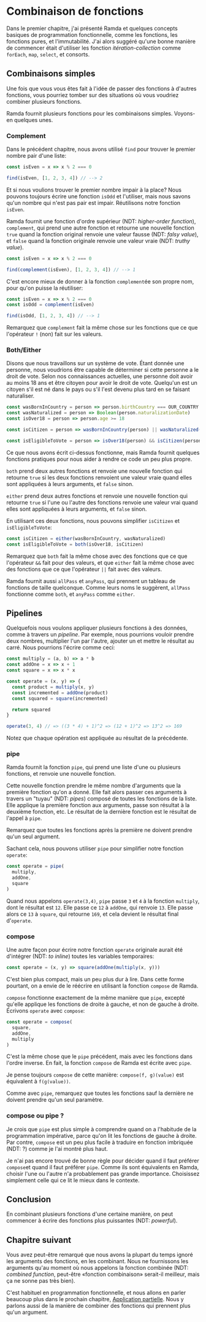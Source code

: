 # Combinaison de fonctions

Dans le premier chapitre, j'ai présenté Ramda et quelques concepts basiques de programmation fonctionnelle, comme les fonctions, les fonctions pures, et l'immutabilité. J'ai alors suggéré qu'une bonne manière de commencer était d'utiliser les fonction _itération-collection_ comme `forEach`, `map`, `select`, et consorts.

## Combinaisons simples

Une fois que vous vous êtes fait à l'idée de passer des fonctions à d'autres fonctions, vous pourriez tomber sur des situations où vous voudriez combiner plusieurs fonctions.

Ramda fournit plusieurs fonctions pour les combinaisons simples. Voyons-en quelques unes.

### Complement

Dans le précédent chapitre, nous avons utilisé `find` pour trouver le premier nombre pair d'une liste:

```js
const isEven = x => x % 2 === 0

find(isEven, [1, 2, 3, 4]) // --> 2
```

Et si nous voulions trouver le premier nombre impair à la place? Nous pouvons toujours écrire une fonction `isOdd` et l'utiliser, mais nous savons qu'un nombre qui n'est pas pair est impair. Réutilisons notre fonction `isEven`.

Ramda fournit une fonction d'ordre supérieur \(NDT: _higher-order function_\), `complement`, qui prend une autre fonction et retourne une nouvelle fonction `true` quand la fonction original renvoie une valeur fausse \(NDT: _falsy value_\), et `false` quand la fonction originale renvoie une valeur vraie \(NDT: _truthy value_\).

```js
const isEven = x => x % 2 === 0

find(complement(isEven), [1, 2, 3, 4]) // --> 1
```

C'est encore mieux de donner à la fonction `complement`ée son propre nom, pour qu'on puisse la réutiliser:

```js
const isEven = x => x % 2 === 0
const isOdd = complement(isEven)

find(isOdd, [1, 2, 3, 4]) // --> 1
```

Remarquez que `complement` fait la même chose sur les fonctions que ce que l'opérateur `!` \(non\) fait sur les valeurs.

### Both/Either

Disons que nous travaillons sur un système de vote. Étant donnée une personne, nous voudrions être capable de déterminer si cette personne a le droit de vote. Selon nos connaissances actuelles, une personne doit avoir au moins 18 ans et être citoyen pour avoir le droit de vote. Quelqu'un est un citoyen s'il est né dans le pays ou s'il l'est devenu plus tard en se faisant naturaliser.

```js
const wasBornInCountry = person => person.birthCountry === OUR_COUNTRY
const wasNaturalized = person => Boolean(person.naturalizationDate)
const isOver18 = person => person.age >= 18

const isCitizen = person => wasBornInCountry(person) || wasNaturalized(person)

const isEligibleToVote = person => isOver18(person) && isCitizen(person)
```

Ce que nous avons écrit ci-dessus fonctionne, mais Ramda fournit quelques fonctions pratiques pour nous aider à rendre ce code un peu plus propre.

`both` prend deux autres fonctions et renvoie une nouvelle fonction qui retourne `true` si les deux fonctions renvoient une valeur vraie quand elles sont appliquées à leurs arguments, et `false` sinon.

`either` prend deux autres fonctions et renvoie une nouvelle fonction qui retourne `true` si l'une ou l'autre des fonctions renvoie une valeur vrai quand elles sont appliquées à leurs arguments, et `false` sinon.

En utilisant ces deux fonctions, nous pouvons simplifier `isCitizen` et `isEligibleToVote`:

```js
const isCitizen = either(wasBornInCountry, wasNaturalized)
const isEligibleToVote = both(isOver18, isCitizen)
```

Remarquez que `both` fait la même chose avec des fonctions que ce que l'opérateur `&&` fait pour des valeurs, et que `either` fait la même chose avec des fonctions que ce que l'opérateur `||` fait avec des valeurs.

Ramda fournit aussi `allPass` et `anyPass`, qui prennent un tableau de fonctions de taille quelconque. Comme leurs noms le suggèrent, `allPass` fonctionne comme `both`, et `anyPass` comme `either`.

## Pipelines

Quelquefois nous voulons appliquer plusieurs fonctions à des données, comme à travers un _pipeline_. Par exemple, nous pourrions vouloir prendre deux nombres, multiplier l'un par l'autre, ajouter un et mettre le résultat au carré. Nous pourrions l'écrire comme ceci:

```js
const multiply = (a, b) => a * b
const addOne = x => x + 1
const square = x => x * x

const operate = (x, y) => {
  const product = multiply(x, y)
  const incremented = addOne(product)
  const squared = square(incremented)

  return squared
}

operate(3, 4) // => ((3 * 4) + 1)^2 => (12 + 1)^2 => 13^2 => 169
```

Notez que chaque opération est appliquée au résultat de la précédente.

### pipe

Ramda fournit la fonction `pipe`, qui prend une liste d'une ou plusieurs fonctions, et renvoie une nouvelle fonction.

Cette nouvelle fonction prendre le même nombre d'arguments que la première fonction qu'on a donné. Elle fait alors passer ces arguments à travers un "tuyau" \(NDT: _pipes_\) composé de toutes les fonctions de la liste. Elle applique la première fonction aux arguments, passe son résultat à la deuxième fonction, etc. Le résultat de la dernière fonction est le résultat de l'appel à `pipe`.

Remarquez que toutes les fonctions après la première ne doivent prendre qu'un seul argument.

Sachant cela, nous pouvons utiliser `pipe` pour simplifier notre fonction `operate`:

```js
const operate = pipe(
  multiply,
  addOne,
  square
)
```

Quand nous appelons `operate(3,4)`, `pipe` passe `3` et `4` à la fonction `multiply`, dont le résultat est `12`. Elle passe ce `12` à `addOne`, qui renvoie `13`. Elle passe alors ce `13` à `square`, qui retourne `169`, et cela devient le résultat final d'`operate`.

### compose

Une autre façon pour écrire notre fonction `operate` originale aurait été d'intégrer \(NDT: _to inline_\) toutes les variables temporaires:

```js
const operate = (x, y) => square(addOne(multiply(x, y)))
```

C'est bien plus compact, mais un peu plus dur à lire. Dans cette forme pourtant, on a envie de le réécrire en utilisant la fonction `compose` de Ramda.

`compose` fonctionne exactement de la même manière que `pipe`, excepté qu'elle applique les fonctions de droite à gauche, et non de gauche à droite. Écrivons `operate` avec `compose`:

```js
const operate = compose(
  square,
  addOne,
  multiply
)
```

C'est la même chose que le `pipe` précédent, mais avec les fonctions dans l'ordre inverse. En fait, la fonction `compose` de Ramda est écrite avec `pipe`.

Je pense toujours `compose` de cette manière: `compose(f, g)(value)` est équivalent à `f(g(value))`.

Comme avec `pipe`, remarquez que toutes les fonctions sauf la dernière ne doivent prendre qu'un seul paramètre.

### compose ou pipe ?

Je crois que `pipe` est plus simple à comprendre quand on a l'habitude de la programmation impérative, parce qu'on lit les fonctions de gauche à droite. Par contre, `compose` est un peu plus facile à traduire en fonction imbriquée \(NDT: ?\) comme je l'ai montré plus haut.

Je n'ai pas encore trouvé de bonne règle pour décider quand il faut préférer `compose`et quand il faut préférer `pipe`. Comme ils sont équivalents en Ramda, choisir l'une ou l'autre n'a probablement pas grande importance. Choisissez simplement celle qui ce lit le mieux dans le contexte.

## Conclusion

En combinant plusieurs fonctions d'une certaine manière, on peut commencer à écrire des fonctions plus puissantes \(NDT: _powerful_\).

## Chapitre suivant

Vous avez peut-être remarqué que nous avons la plupart du temps ignoré les arguments des fonctions, en les combinant. Nous ne fournissons les arguments qu'au moment où nous appelons la fonction combinée \(NDT: _combined function_, peut-être «fonction combinaison» serait-il meilleur, mais ça ne sonne pas très bien\).

C'est habituel en programmation fonctionnelle, et nous allons en parler beaucoup plus dans le prochain chapitre, [Application partielle](/application-partielle.md). Nous y parlons aussi de la manière de combiner des fonctions qui prennent plus qu'un argument.

